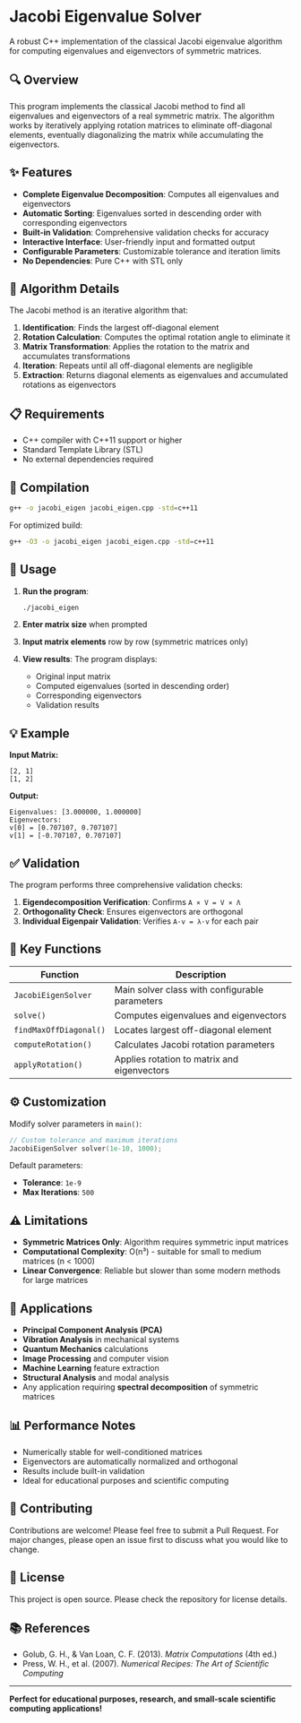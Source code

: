 # Jacobi Eigenvalue Solver

A robust C++ implementation of the classical Jacobi eigenvalue algorithm for computing eigenvalues and eigenvectors of symmetric matrices.

## 🔍 Overview

This program implements the classical Jacobi method to find all eigenvalues and eigenvectors of a real symmetric matrix. The algorithm works by iteratively applying rotation matrices to eliminate off-diagonal elements, eventually diagonalizing the matrix while accumulating the eigenvectors.

## ✨ Features

- **Complete Eigenvalue Decomposition**: Computes all eigenvalues and eigenvectors
- **Automatic Sorting**: Eigenvalues sorted in descending order with corresponding eigenvectors
- **Built-in Validation**: Comprehensive validation checks for accuracy
- **Interactive Interface**: User-friendly input and formatted output
- **Configurable Parameters**: Customizable tolerance and iteration limits
- **No Dependencies**: Pure C++ with STL only

## 🧮 Algorithm Details

The Jacobi method is an iterative algorithm that:

1. **Identification**: Finds the largest off-diagonal element
2. **Rotation Calculation**: Computes the optimal rotation angle to eliminate it
3. **Matrix Transformation**: Applies the rotation to the matrix and accumulates transformations
4. **Iteration**: Repeats until all off-diagonal elements are negligible
5. **Extraction**: Returns diagonal elements as eigenvalues and accumulated rotations as eigenvectors

## 📋 Requirements

- C++ compiler with C++11 support or higher
- Standard Template Library (STL)
- No external dependencies required

## 🔨 Compilation

```bash
g++ -o jacobi_eigen jacobi_eigen.cpp -std=c++11
```

For optimized build:
```bash
g++ -O3 -o jacobi_eigen jacobi_eigen.cpp -std=c++11
```

## 🚀 Usage

1. **Run the program**:
   ```bash
   ./jacobi_eigen
   ```

2. **Enter matrix size** when prompted

3. **Input matrix elements** row by row (symmetric matrices only)

4. **View results**: The program displays:
   - Original input matrix
   - Computed eigenvalues (sorted in descending order)
   - Corresponding eigenvectors
   - Validation results

## 💡 Example

**Input Matrix:**
```
[2, 1]
[1, 2]
```

**Output:**
```
Eigenvalues: [3.000000, 1.000000]
Eigenvectors: 
v[0] = [0.707107, 0.707107]
v[1] = [-0.707107, 0.707107]
```

## ✅ Validation

The program performs three comprehensive validation checks:

1. **Eigendecomposition Verification**: Confirms `A × V = V × Λ`
2. **Orthogonality Check**: Ensures eigenvectors are orthogonal
3. **Individual Eigenpair Validation**: Verifies `A·v = λ·v` for each pair

## 🔧 Key Functions

| Function | Description |
|----------|-------------|
| `JacobiEigenSolver` | Main solver class with configurable parameters |
| `solve()` | Computes eigenvalues and eigenvectors |
| `findMaxOffDiagonal()` | Locates largest off-diagonal element |
| `computeRotation()` | Calculates Jacobi rotation parameters |
| `applyRotation()` | Applies rotation to matrix and eigenvectors |

## ⚙️ Customization

Modify solver parameters in `main()`:

```cpp
// Custom tolerance and maximum iterations
JacobiEigenSolver solver(1e-10, 1000);
```

Default parameters:
- **Tolerance**: `1e-9`
- **Max Iterations**: `500`

## ⚠️ Limitations

- **Symmetric Matrices Only**: Algorithm requires symmetric input matrices
- **Computational Complexity**: O(n³) - suitable for small to medium matrices (n < 1000)
- **Linear Convergence**: Reliable but slower than some modern methods for large matrices

## 🎯 Applications

- **Principal Component Analysis (PCA)**
- **Vibration Analysis** in mechanical systems
- **Quantum Mechanics** calculations
- **Image Processing** and computer vision
- **Machine Learning** feature extraction
- **Structural Analysis** and modal analysis
- Any application requiring **spectral decomposition** of symmetric matrices

## 📊 Performance Notes

- Numerically stable for well-conditioned matrices
- Eigenvectors are automatically normalized and orthogonal
- Results include built-in validation
- Ideal for educational purposes and scientific computing

## 🤝 Contributing

Contributions are welcome! Please feel free to submit a Pull Request. For major changes, please open an issue first to discuss what you would like to change.

## 📄 License

This project is open source. Please check the repository for license details.

## 📚 References

- Golub, G. H., & Van Loan, C. F. (2013). *Matrix Computations* (4th ed.)
- Press, W. H., et al. (2007). *Numerical Recipes: The Art of Scientific Computing*

---

**Perfect for educational purposes, research, and small-scale scientific computing applications!**


